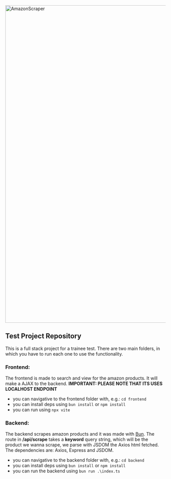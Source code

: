 
<img width="1900" height="996" alt="AmazonScraper" src="https://github.com/user-attachments/assets/8dc2022a-c4cb-401d-b06b-5aa490472623" />

## Test Project Repository

This is a full stack project for a trainee test. There are two main folders, in which you have to run each one to use the functionality.

### Frontend:
The frontend is made to search and view for the amazon products. It will make a AJAX to the backend. **IMPORTANT: PLEASE NOTE THAT ITS USES LOCALHOST ENDPOINT**

- you can navigative to the frontend folder with, e.g.: `cd frontend`
- you can install deps using `bun install` or `npm install`
- you can run using `npx vite`

### Backend:
The backend scrapes amazon products and it was made with [Bun](https://bun.sh/). The route in **/api/scrape** takes a **keyword** query string, which will be the product we wanna scrape, we parse with JSDOM the Axios html fetched. The dependencies are: Axios, Express and JSDOM.

- you can navigative to the backend folder with, e.g.: `cd backend`
- you can install deps using `bun install` or `npm install`
- you can run the backend using `bun run .\index.ts`
